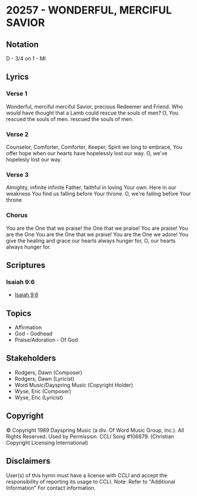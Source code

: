 # 20257 - WONDERFUL, MERCIFUL SAVIOR

## Notation

D - 3/4 on 1 - MI

## Lyrics

### Verse 1

Wonderful, merciful merciful Savior,  precious Redeemer and Friend.  Who would have thought that a Lamb could rescue the souls of men? O, You rescued the souls of men. rescued the souls of men. 

### Verse 2

Counselor, Comforter, Comforter, Keeper, Spirit we long to embrace, You offer hope when our hearts have hopelessly lost our way.  O, we've hopelesly lost our way. 

### Verse 3

Almighty, infinite infinite Father, faithful in loving Your own.  Here in our weakness You find us falling before Your throne. O, we're falling before Your throne

### Chorus

You are the One that we praise!  the One that we praise!  You are praise!  You are the One You are the One that we praise!  You are the One we adore!  You give the healing and grace our hearts always hunger for, O, our hearts always hunger for.


## Scriptures

### Isaiah 9:6

- [Isaiah 9:6](https://www.biblegateway.com/passage/?search=Isaiah%209%3A6)


## Topics

- Affirmation
- God - Godhead
- Praise/Adoration - Of God

## Stakeholders

- Rodgers, Dawn (Composer)
- Rodgers, Dawn (Lyricist)
- Word Music/Dayspring Music (Copyright Holder)
- Wyse, Eric (Composer)
- Wyse, Eric (Lyricist)

## Copyright

© Copyright 1989 Dayspring Music (a div. Of Word Music Group, Inc.). All Rights Reserved. Used by Permission. CCLI Song #106879.
(Christian Copyright Licensing International)

## Disclaimers

User(s) of this hymn must have a license with CCLI and accept the responsibility of reporting its usage to CCLI.
Note: Refer to "Additional Information" For contact information.

